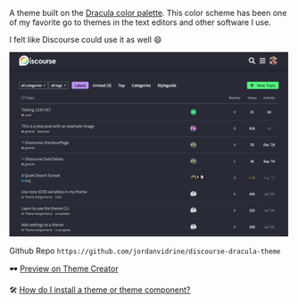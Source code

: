 A theme built on the [Dracula color palette](https://draculatheme.com/contribute#color-palette). This color scheme has been one of my favorite go to themes in the text editors and other software I use. 

I felt like Discourse could use it as well :smile: 

<img src="./screenshot.png" width=500/>

Github Repo `https://github.com/jordanvidrine/discourse-dracula-theme`
 
:dark_sunglasses: [Preview on Theme Creator](https://theme-creator.discourse.org/theme/jordan.vidrine/dracula)

:hammer_and_wrench: [How do I install a theme or theme component?](https://meta.discourse.org/t/how-do-i-install-a-theme-or-theme-component/63682)